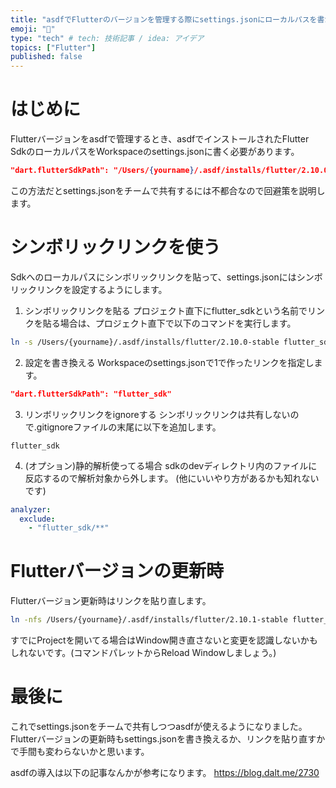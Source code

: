 ```yaml
---
title: "asdfでFlutterのバージョンを管理する際にsettings.jsonにローカルパスを書かない方法"
emoji: "🐙"
type: "tech" # tech: 技術記事 / idea: アイデア
topics: ["Flutter"]
published: false
---
```

# はじめに
Flutterバージョンをasdfで管理するとき、asdfでインストールされたFlutter SdkのローカルパスをWorkspaceのsettings.jsonに書く必要があります。
```json:settings.json
"dart.flutterSdkPath": "/Users/{yourname}/.asdf/installs/flutter/2.10.0-stable"
```
この方法だとsettings.jsonをチームで共有するには不都合なので回避策を説明します。
# シンボリックリンクを使う
Sdkへのローカルパスにシンボリックリンクを貼って、settings.jsonにはシンボリックリンクを設定するようにします。
1. シンボリックリンクを貼る
プロジェクト直下にflutter_sdkという名前でリンクを貼る場合は、プロジェクト直下で以下のコマンドを実行します。
```zsh
ln -s /Users/{yourname}/.asdf/installs/flutter/2.10.0-stable flutter_sdk
```
2. 設定を書き換える
Workspaceのsettings.jsonで1で作ったリンクを指定します。
```json:settings.json
"dart.flutterSdkPath": "flutter_sdk"
```
3. リンボリックリンクをignoreする
シンボリックリンクは共有しないので.gitignoreファイルの末尾に以下を追加します。
```text:.gitignore
flutter_sdk
```
4. (オプション)静的解析使ってる場合
sdkのdevディレクトリ内のファイルに反応するので解析対象から外します。
(他にいいやり方があるかも知れないです)
```yaml:analysis_options.yaml
analyzer:
  exclude:
    - "flutter_sdk/**"
```
# Flutterバージョンの更新時
Flutterバージョン更新時はリンクを貼り直します。
```zsh
ln -nfs /Users/{yourname}/.asdf/installs/flutter/2.10.1-stable flutter_sdk
```
すでにProjectを開いてる場合はWindow開き直さないと変更を認識しないかもしれないです。(コマンドパレットからReload Windowしましょう。)
# 最後に
これでsettings.jsonをチームで共有しつつasdfが使えるようになりました。Flutterバージョンの更新時もsettings.jsonを書き換えるか、リンクを貼り直すかで手間も変わらないかと思います。

asdfの導入は以下の記事なんかが参考になります。
https://blog.dalt.me/2730